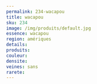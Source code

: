 ```yaml
---
permalink: 234-wacapou
title: wacapou 
sku: 234
image: /img/produits/default.jpg
essence: wacapou 
region: amériques
details: 
produits:
couleur: 
densite: 
veines: sans
rarete: 
---
```

